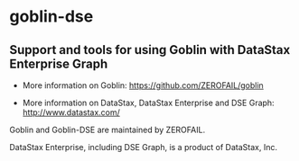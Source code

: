 # goblin-dse
## Support and tools for using Goblin with DataStax Enterprise Graph

* More information on Goblin: https://github.com/ZEROFAIL/goblin

* More information on DataStax, DataStax Enterprise and DSE Graph: http://www.datastax.com/

Goblin and Goblin-DSE are maintained by ZEROFAIL.

DataStax Enterprise, including DSE Graph, is a product of DataStax, Inc.
